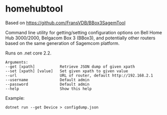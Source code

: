 # homehubtool

Based on https://github.com/FransVDB/BBox3SagemTool

Command line utility for getting/setting configuration options on Bell Home Hub 3000/2000, Belgacom Box 3 (BBox3), and potentially other routers based on the same generation of Sagemcom platform.

Runs on .net core 2.2.

```
Arguments:
--get [xpath]           Retrieve JSON dump of given xpath
--set [xpath] [value]   Set given xpath to given value
--url                   URL of router, default http://192.168.2.1
--username              Default admin
--password              Default admin
--help                  Show this help
```

Example:

`dotnet run --get Device > configdump.json`
